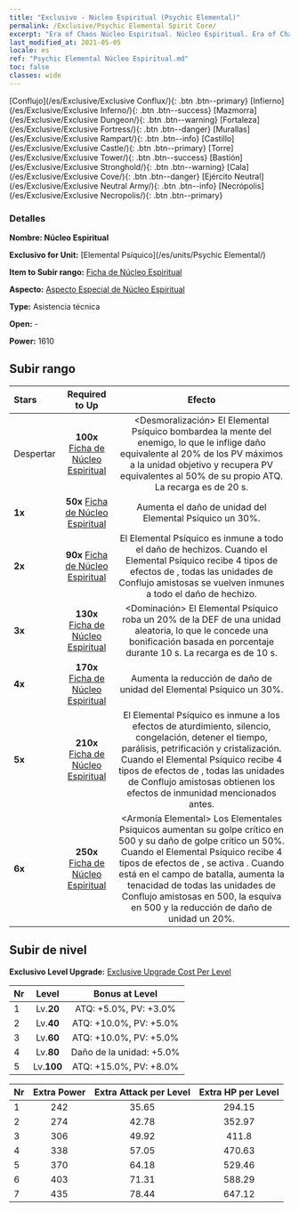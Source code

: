 ```yaml
---
title: "Exclusivo - Núcleo Espiritual (Psychic Elemental)"
permalink: /Exclusive/Psychic Elemental Spirit Core/
excerpt: "Era of Chaos Núcleo Espiritual. Núcleo Espiritual. Era of Chaos Exclusivo Núcleo Espiritual. Elemental Psíquico Exclusivo."
last_modified_at: 2021-05-05
locale: es
ref: "Psychic Elemental Núcleo Espiritual.md"
toc: false
classes: wide
---
```

 [Conflujo](/es/Exclusive/Exclusive Conflux/){: .btn .btn--primary} [Infierno](/es/Exclusive/Exclusive Inferno/){: .btn .btn--success} [Mazmorra](/es/Exclusive/Exclusive Dungeon/){: .btn .btn--warning} [Fortaleza](/es/Exclusive/Exclusive Fortress/){: .btn .btn--danger} [Murallas](/es/Exclusive/Exclusive Rampart/){: .btn .btn--info} [Castillo](/es/Exclusive/Exclusive Castle/){: .btn .btn--primary} [Torre](/es/Exclusive/Exclusive Tower/){: .btn .btn--success} [Bastión](/es/Exclusive/Exclusive Stronghold/){: .btn .btn--warning} [Cala](/es/Exclusive/Exclusive Cove/){: .btn .btn--danger} [Ejército Neutral](/es/Exclusive/Exclusive Neutral Army/){: .btn .btn--info} [Necrópolis](/es/Exclusive/Exclusive Necropolis/){: .btn .btn--primary} 

### Detalles
 **Nombre: Núcleo Espiritual** 

 **Exclusivo for Unit:** [Elemental Psíquico](/es/units/Psychic Elemental/) 

 **Item to Subir rango:** [Ficha de Núcleo Espiritual](/ItemsES/con_1000/)

 **Aspecto:** [Aspecto Especial de Núcleo Espiritual](/ItemsES/con_668/)

 **Type:** Asistencia técnica

 **Open:** -

 **Power:** 1610

## Subir rango

  |     Stars    |  Required to Up | Efecto |
  |:-------------|:---------------:|:---------------:|
  |  Despertar  | **100x** [Ficha de Núcleo Espiritual](/ItemsES/con_1000/) | <Desmoralización> El Elemental Psíquico bombardea la mente del enemigo, lo que le inflige daño equivalente al 20% de los PV máximos a la unidad objetivo y recupera PV equivalentes al 50% de su propio ATQ. La recarga es de 20 s. |
  | **1x** <i class="fas fa-star"/> | **50x** [Ficha de Núcleo Espiritual](/ItemsES/con_1000/) | Aumenta el daño de unidad del Elemental Psíquico un 30%. |
  | **2x** <i class="fas fa-star"/> | **90x** [Ficha de Núcleo Espiritual](/ItemsES/con_1000/) | El Elemental Psíquico es inmune a todo el daño de hechizos. Cuando el Elemental Psíquico recibe 4 tipos de efectos de <Resonancia Elemental>, todas las unidades de Conflujo amistosas se vuelven inmunes a todo el daño de hechizo. |
  | **3x** <i class="fas fa-star"/> | **130x** [Ficha de Núcleo Espiritual](/ItemsES/con_1000/) | <Dominación> El Elemental Psíquico roba un 20% de la DEF de una unidad aleatoria, lo que le concede una bonificación basada en porcentaje durante 10 s. La recarga es de 10 s. |
  | **4x** <i class="fas fa-star"/> | **170x** [Ficha de Núcleo Espiritual](/ItemsES/con_1000/) | Aumenta la reducción de daño de unidad del Elemental Psíquico un 30%. |
  | **5x** <i class="fas fa-star"/> | **210x** [Ficha de Núcleo Espiritual](/ItemsES/con_1000/) | El Elemental Psíquico es inmune a los efectos de aturdimiento, silencio, congelación, detener el tiempo, parálisis, petrificación y cristalización. Cuando el Elemental Psíquico recibe 4 tipos de efectos de <Resonancia Elemental>, todas las unidades de Conflujo amistosas obtienen los efectos de inmunidad mencionados antes. |
  | **6x** <i class="fas fa-star"/> | **250x** [Ficha de Núcleo Espiritual](/ItemsES/con_1000/) | <Armonía Elemental> Los Elementales Psíquicos aumentan su golpe crítico en 500 y su daño de golpe crítico un 50%. Cuando el Elemental Psíquico recibe 4 tipos de efectos de <Resonancia Elemental>, se activa <Resonancia Elemental>. Cuando está en el campo de batalla, aumenta la tenacidad de todas las unidades de Conflujo amistosas en 500, la esquiva en 500 y la reducción de daño de unidad un 20%. |


## Subir de nivel
 **Exclusivo Level Upgrade:** [Exclusive Upgrade Cost Per Level](/Exclusive/ExclusiveUpgradeCostPerLevel/)

  |  Nr  |   Level  | Bonus at Level |
  |:-----|:--------:|:--------------:|
  | 1 | Lv.**20** | ATQ: +5.0%, PV: +3.0% |
  | 2 | Lv.**40** | ATQ: +10.0%, PV: +5.0% |
  | 3 | Lv.**60** | ATQ: +10.0%, PV: +5.0% |
  | 4 | Lv.**80** | Daño de la unidad: +5.0% |
  | 5 | Lv.**100** | ATQ: +15.0%, PV: +8.0% |


  |  Nr  |  Extra Power | Extra Attack per Level | Extra HP per Level |
  |:-----|:--------:|:--------:|:--------:|
  | 1 | 242 | 35.65 | 294.15 |
  | 2 | 274 | 42.78 | 352.97 |
  | 3 | 306 | 49.92 | 411.8 |
  | 4 | 338 | 57.05 | 470.63 |
  | 5 | 370 | 64.18 | 529.46 |
  | 6 | 403 | 71.31 | 588.29 |
  | 7 | 435 | 78.44 | 647.12 |


